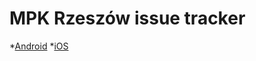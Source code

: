 MPK Rzeszów issue tracker
=========================
*[Android](https://play.google.com/store/apps/details?id=com.kgurgul.mpk)
*[iOS](https://apps.apple.com/pl/app/mpk-rzeszów/id6446125094)
